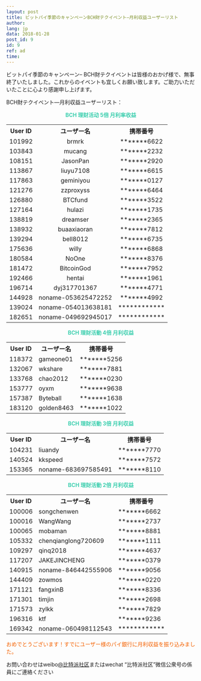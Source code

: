 ```yaml
---
layout: post
title: ビットパイ季節のキャンペーンBCH財テクイベント—月利収益ユーザーリスト
author: 
lang: jp
data: 2018-01-28
post_id: 9
id: 9
ref: ad
time: 
---
```


ビットパイ季節のキャンペーン– BCH財テクイベントは皆様のおかげ様で、無事終了いたしました。これからのイベントも宜しくお願い致します。ご助力いただいたことに心より感謝申し上げます。 


BCH財テクイベント—月利収益ユーザーリスト：

<p style="text-align:center;color:#3ECFAF"><strong>BCH 理财活动 5倍 月利率收益  </strong></p>

<table class="table" border="0" cellspacing="0" cellpadding="0" style="text-align:center">
<tr><th>User ID</th><th>ユーザー名</th><th>携帯番号</th></tr>
<tr><td>101992</td><td>brmrk</td><td>*******6622</td></tr>
<tr><td>103843</td><td>mucang</td><td>*******2232</td></tr>
<tr><td>108151</td><td>JasonPan</td><td>*******2920</td></tr>
<tr><td>113867</td><td>liuyu7108</td><td>*******6615</td></tr>
<tr><td>117863</td><td>geminiyou</td><td>*******0127</td></tr>
<tr><td>121276</td><td>zzproxyss</td><td>*******6464</td></tr>
<tr><td>126880</td><td>BTCfund</td><td>*******3522</td></tr>
<tr><td>127164</td><td>hulazi</td><td>*******1735</td></tr>
<tr><td>138819</td><td>dreamser</td><td>*******2365</td></tr>
<tr><td>138932</td><td>buaaxiaoran</td><td>*******7812</td></tr>
<tr><td>139294</td><td>bell8012</td><td>*******6735</td></tr>
<tr><td>175636</td><td>willy</td><td>*******6868</td></tr>
<tr><td>180584</td><td>NoOne</td><td>*******8376</td></tr>
<tr><td>181472</td><td>BitcoinGod</td><td>*******7952</td></tr>
<tr><td>192466</td><td>hentai</td><td>*******1961</td></tr>
<tr><td>196714</td><td>dyj317701367</td><td>*******4771</td></tr>
<tr><td>144928</td><td>noname-053625472252</td><td>*******4992</td></tr>
<tr><td>139024</td><td>noname-054013638181</td><td>************</td></tr>
<tr><td>182651</td><td>noname-049692945017</td><td>************</td></tr>
</table>


<p style="text-align:center;color:#3ECFAF"><strong>BCH 理財活動 4倍 月利収益</strong></p>

<table class="table" border="0" cellspacing="0" cellpadding="0">
<tr><th>User ID</th><th>ユーザー名</th><th>携帯番号</th></tr>
<tr><td>118372</td><td>gameone01</td><td>*******5256</td></tr>
<tr><td>132067</td><td>wkshare</td><td>*******7881</td></tr>
<tr><td>133768</td><td>chao2012</td><td>*******0230</td></tr>
<tr><td>153777</td><td>oyxm</td><td>*******9638</td></tr>
<tr><td>157387</td><td>Byteball</td><td>*******1638</td></tr>
<tr><td>183120</td><td>golden8463</td><td>*******1022</td></tr>

</table>


<p style="text-align:center;color:#3ECFAF"><strong>BCH 理財活動 3倍 月利収益</strong></p>

<table class="table" border="0" cellspacing="0" cellpadding="0">
<tr><th>User ID</th><th>ユーザー名</th><th>携帯番号</th></tr>
<tr><td>104231</td><td>liuandy</td><td>*******7770</td></tr>
<tr><td>140524</td><td>kkspeed</td><td>*******7572</td></tr>
<tr><td>153365</td><td>noname-683697585491</td><td>*******8110</td></tr>

</table>


<p style="text-align:center;color:#3ECFAF"><strong>BCH 理財活動 2倍 月利収益</strong></p>

<table class="table" border="0" cellspacing="0" cellpadding="0">
<tr><th>User ID</th><th>ユーザー名</th><th>携帯番号</th></tr>
<tr><td>100006</td><td>songchenwen</td><td>*******6662</td></tr>
<tr><td>100016</td><td>WangWang</td><td>*******2737</td></tr>
<tr><td>100065</td><td>mobaman</td><td>*******8881</td></tr>
<tr><td>105332</td><td>chenqianglong720609</td><td>*******1111</td></tr>
<tr><td>109297</td><td>qinq2018</td><td>*******4637</td></tr>
<tr><td>117207</td><td>JAKEJINCHENG</td><td>*******0379</td></tr>
<tr><td>140915</td><td>noname-846442555906</td><td>*******9056</td></tr>
<tr><td>144409</td><td>zowmos</td><td>*******0220</td></tr>
<tr><td>171121</td><td>fangxinB</td><td>*******8336</td></tr>
<tr><td>171301</td><td>timjin</td><td>*******2698</td></tr>
<tr><td>171573</td><td>zylkk</td><td>*******7829</td></tr>
<tr><td>196316</td><td>ktf</td><td>*******9236</td></tr>
<tr><td>169342</td><td>noname-060498112543</td><td>************</td></tr>

</table>

<p style="color:#F46100">おめでとうございます！すでにユーザー様のパイ銀行に月利収益を振り込みました。</p>

お問い合わせはweibo<a href="https://weibo.com/bitpiewallet" target="_blank">@比特派社区</a>またはwechat “比特派社区”微信公衆号の係員にご連絡ください


